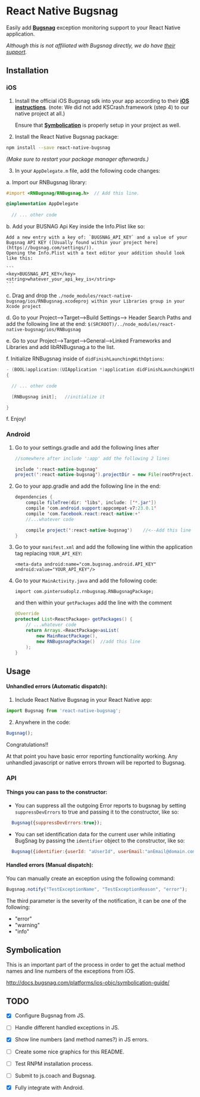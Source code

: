 # React Native Bugsnag

Easily add **[Bugsnag](https://bugsnag.com/)** exception monitoring support to your React Native application.

_Although this is not affiliated with Bugsnag directly, we do have [their support](https://twitter.com/bugsnag/status/749027008085045252)._

## Installation

### iOS

1. Install the official iOS Bugsnag sdk into your app according to their **[iOS instructions][ios-installation]**.
	(note: We did not add KSCrash.framework (step 4) to our native project at all.)

   Ensure that **[Symbolication](#symbolication)** is properly setup in your project as well.

2. Install the React Native Bugsnag package:

  ```bash
  npm install --save react-native-bugsnag
  ```

  _(Make sure to restart your package manager afterwards.)_
  
3. In your `AppDelegate.m` file, add the following code changes:

  a. Import our RNBugsnag library:

  ```objective-c
  #import <RNBugsnag/RNBugsnag.h>  // Add this line.

  @implementation AppDelegate
    
    // ... other code
  ```

  b. Add your BUSNAG Api Key inside the Info.Plist like so:
  
  	Add a new entry with a key of: `BUGSNAG_API_KEY` and a value of your Bugsnag API KEY ([Usually found within your project here](https://bugsnag.com/settings/)).
  	Opening the Info.Plist with a text editor your addition should look like this:
  	
  	```
  	<key>BUGSNAG_API_KEY</key>
	<string>whatever_your_api_key_is</string>
	```

  c. Drag and drop the `./node_modules/react-native-bugsnag/ios/RNBugsnag.xcodeproj within your Libraries group in your Xcode project`
  
  d. Go to your Project-->Target-->Build Settings--> Header Search Paths and add the following line at the end:
  `$(SRCROOT)/../node_modules/react-native-bugsnag/ios/RNBugsnag`
  
  e. Go to your Project-->Target-->General-->Linked Frameworks and Libraries and add libRNBugsnag.a to the list.
  
  f. Initialize RNBugsnag inside of `didFinishLaunchingWithOptions`:
  

  ```objective-c
  - (BOOL)application:(UIApplication *)application didFinishLaunchingWithOptions:(NSDictionary *)launchOptions
  {

    // ... other code

    [RNBugsnag init];	//initialize it

  }
  ```
  
  f. Enjoy!
  
  


### Android

1. Go to your settings.gradle and add the following lines after 
 	
 	```java
 	//somewhere after include ':app' add the following 2 lines
 	
	include ':react-native-bugsnag'
	project(':react-native-bugsnag').projectDir = new File(rootProject.projectDir, '../node_modules/react-native-bugsnag/android')
	```

2. Go to your app.gradle and add the following line in the end:
	```java
	dependencies {
	    compile fileTree(dir: 'libs', include: ['*.jar'])
	    compile 'com.android.support:appcompat-v7:23.0.1'
	    compile 'com.facebook.react:react-native:+'
	    //...whatever code
	
	    compile project(':react-native-bugsnag')	//<--Add this line
	}
	```
3. Go to your `manifest.xml` and add the following line within the application tag replacing `YOUR_API_KEY`:

	```
	<meta-data android:name="com.bugsnag.android.API_KEY" android:value="YOUR_API_KEY"/>
	```
	
4. Go to your `MainActivity.java` and add the following code:

	```
	import com.pintersudoplz.rnbugsnag.RNBugsnagPackage;
	```
	and then within your `getPackages` add the line with the comment
	
	```java
	@Override
    protected List<ReactPackage> getPackages() {
	    // ...whatever code
	    return Arrays.<ReactPackage>asList(
            new MainReactPackage(),            
            new RNBugsnagPackage()  //add this line
        );
    }
	```


## Usage


#### Unhandled errors (Automatic dispatch):
1. Include React Native Bugsnag in your React Native app:  

  ```js
  import Bugsnag from 'react-native-bugsnag';
  ```
 

2. Anywhere in the code:


  ```js
  Bugsnag();
  ```

Congratulations!! 

At that point you have basic error reporting functionality working. Any unhandled javascript or native errors thrown will be reported to Bugsnag.



### API

#### Things you can pass to the constructor:

  - You can suppress all the outgoing Error reports to bugsnag by setting `suppressDevErrors` to true and passing it to the constructor, like so:

  ```js
    Bugsnag({suppressDevErrors:true});
  ```
  
  - You can set identification data for the current user while initiating BugSnag by passing the `identifier` object to the constructor, like so:
  
  ```js
    Bugsnag({identifier:{userId: "aUserId", userEmail:"anEmail@domain.com", userFullname:"aFullName"}})
  ```
  

#### Handled errors (Manual dispatch):

You can manually create an exception using the following command:

  ```js
  Bugsnag.notify("TestExceptionName", "TestExceptionReason", "error");
  ```

The third parameter is the severity of the notification, it can be one of the following:

- "error"
- "warning"
- "info"

<!-- | method | parameters (body) | Description | Returns|
|---------------|-------------------------------------------------|--------------------------------------------------------------|-----|
| **setIdentifier** | {`userId`:string, `userEmail`: string, `userFullname`: string} |  This function sets the id of the user that we will be logging.| Promise | -->



## Symbolication

This is an important part of the process in order to get the actual method names and line numbers of the exceptions from iOS.

http://docs.bugsnag.com/platforms/ios-objc/symbolication-guide/


## TODO

- [x] Configure Bugsnag from JS.
- [ ] Handle different handled exceptions in JS.
- [x] Show line numbers (and method names?) in JS errors.
- [ ] Create some nice graphics for this README.
- [ ] Test RNPM installation process.
- [ ] Submit to js.coach and Bugsnag.
- [x] Fully integrate with Android.


[android-installation]: http://docs.bugsnag.com/platforms/android/#installation
[ios-installation]:     http://docs.bugsnag.com/platforms/ios-objc/#installation
